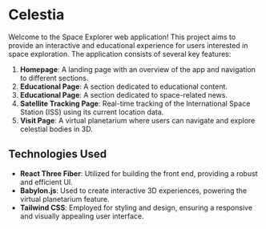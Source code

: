 # Celestia

Welcome to the Space Explorer web application! This project aims to provide an interactive and educational experience for users interested in space exploration. The application consists of several key features:

1. **Homepage**: A landing page with an overview of the app and navigation to different sections.
2. **Educational Page**: A section dedicated to educational content.
3. **Educational Page**: A section dedicated to space-related news.
4. **Satellite Tracking Page**: Real-time tracking of the International Space Station (ISS) using its current location data.
5. **Visit Page**: A virtual planetarium where users can navigate and explore celestial bodies in 3D.

## Technologies Used

- **React Three Fiber**: Utilized for building the front end, providing a robust and efficient UI.
- **Babylon.js**: Used to create interactive 3D experiences, powering the virtual planetarium feature.
- **Tailwind CSS**: Employed for styling and design, ensuring a responsive and visually appealing user interface.